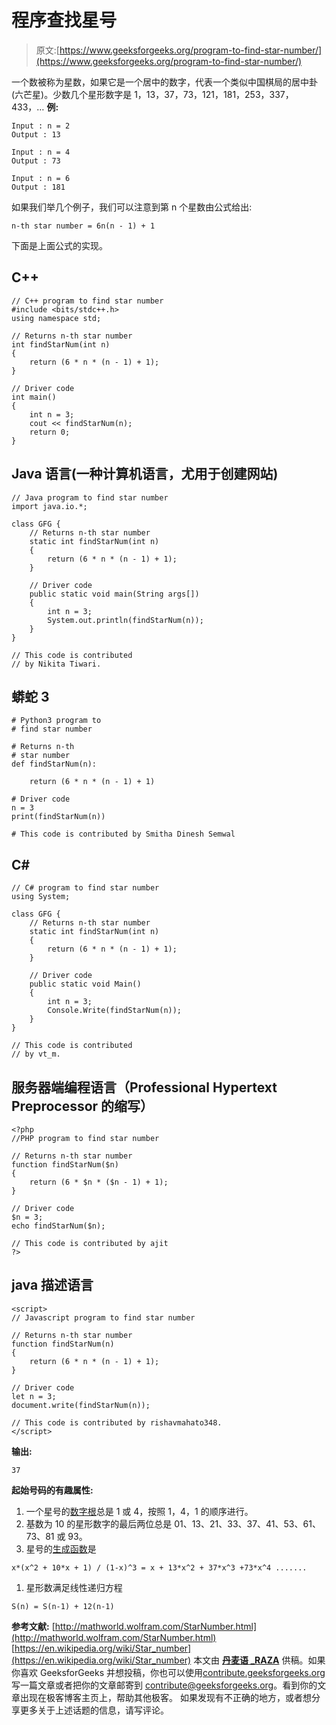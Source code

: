 # 程序查找星号

> 原文:[https://www.geeksforgeeks.org/program-to-find-star-number/](https://www.geeksforgeeks.org/program-to-find-star-number/)

一个数被称为星数，如果它是一个居中的数字，代表一个类似中国棋局的居中卦(六芒星)。少数几个星形数字是 1，13，37，73，121，181，253，337，433，…
**例:**

```
Input : n = 2
Output : 13

Input : n = 4
Output : 73

Input : n = 6
Output : 181
```

如果我们举几个例子，我们可以注意到第 n 个星数由公式给出:

```
n-th star number = 6n(n - 1) + 1 
```

下面是上面公式的实现。

## C++

```
// C++ program to find star number
#include <bits/stdc++.h>
using namespace std;

// Returns n-th star number
int findStarNum(int n)
{
    return (6 * n * (n - 1) + 1);
}

// Driver code
int main()
{
    int n = 3;
    cout << findStarNum(n);
    return 0;
}
```

## Java 语言(一种计算机语言，尤用于创建网站)

```
// Java program to find star number
import java.io.*;

class GFG {
    // Returns n-th star number
    static int findStarNum(int n)
    {
        return (6 * n * (n - 1) + 1);
    }

    // Driver code
    public static void main(String args[])
    {
        int n = 3;
        System.out.println(findStarNum(n));
    }
}

// This code is contributed
// by Nikita Tiwari.
```

## 蟒蛇 3

```
# Python3 program to
# find star number

# Returns n-th
# star number
def findStarNum(n):

    return (6 * n * (n - 1) + 1)

# Driver code
n = 3
print(findStarNum(n))

# This code is contributed by Smitha Dinesh Semwal
```

## C#

```
// C# program to find star number
using System;

class GFG {
    // Returns n-th star number
    static int findStarNum(int n)
    {
        return (6 * n * (n - 1) + 1);
    }

    // Driver code
    public static void Main()
    {
        int n = 3;
        Console.Write(findStarNum(n));
    }
}

// This code is contributed
// by vt_m.
```

## 服务器端编程语言（Professional Hypertext Preprocessor 的缩写）

```
<?php
//PHP program to find star number

// Returns n-th star number
function findStarNum($n)
{
    return (6 * $n * ($n - 1) + 1);
}

// Driver code
$n = 3;
echo findStarNum($n);

// This code is contributed by ajit
?>
```

## java 描述语言

```
<script>
// Javascript program to find star number

// Returns n-th star number
function findStarNum(n)
{
    return (6 * n * (n - 1) + 1);
}

// Driver code
let n = 3;
document.write(findStarNum(n));

// This code is contributed by rishavmahato348.
</script>
```

**输出:**

```
37
```

**起始号码的有趣属性:**

1.  一个星号的[数字根](https://www.geeksforgeeks.org/digital-rootrepeated-digital-sum-given-integer/)总是 1 或 4，按照 1，4，1 的顺序进行。
2.  基数为 10 的星形数字的最后两位总是 01、13、21、33、37、41、53、61、73、81 或 93。
3.  星号的[生成函数](https://en.wikipedia.org/wiki/Generating_function)是

```
x*(x^2 + 10*x + 1) / (1-x)^3 = x + 13*x^2 + 37*x^3 +73*x^4 .......
```

1.  星形数满足线性递归方程

```
S(n) = S(n-1) + 12(n-1)
```

**参考文献:**
[http://mathworld.wolfram.com/StarNumber.html](http://mathworld.wolfram.com/StarNumber.html)
[https://en.wikipedia.org/wiki/Star_number](https://en.wikipedia.org/wiki/Star_number)
本文由 [**丹麦语 _RAZA**](https://www.facebook.com/danish.raza.98096721) 供稿。如果你喜欢 GeeksforGeeks 并想投稿，你也可以使用[contribute.geeksforgeeks.org](http://contribute.geeksforgeeks.org)写一篇文章或者把你的文章邮寄到 contribute@geeksforgeeks.org。看到你的文章出现在极客博客主页上，帮助其他极客。
如果发现有不正确的地方，或者想分享更多关于上述话题的信息，请写评论。